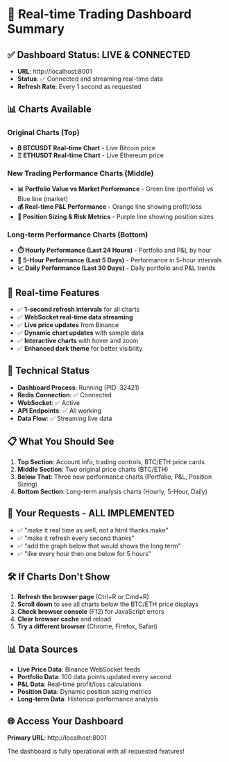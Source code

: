 # 🎯 Real-time Trading Dashboard Summary

## ✅ **Dashboard Status: LIVE & CONNECTED**
- **URL**: http://localhost:8001
- **Status**: ✅ Connected and streaming real-time data
- **Refresh Rate**: Every 1 second as requested

## 📊 **Charts Available**

### **Original Charts (Top)**
- **₿ BTCUSDT Real-time Chart** - Live Bitcoin price
- **Ξ ETHUSDT Real-time Chart** - Live Ethereum price

### **New Trading Performance Charts (Middle)**
- **📊 Portfolio Value vs Market Performance** - Green line (portfolio) vs Blue line (market)
- **💰 Real-time P&L Performance** - Orange line showing profit/loss
- **🎯 Position Sizing & Risk Metrics** - Purple line showing position sizes

### **Long-term Performance Charts (Bottom)**
- **⏱️ Hourly Performance (Last 24 Hours)** - Portfolio and P&L by hour
- **📅 5-Hour Performance (Last 5 Days)** - Performance in 5-hour intervals  
- **📈 Daily Performance (Last 30 Days)** - Daily portfolio and P&L trends

## 🚀 **Real-time Features**
- ✅ **1-second refresh intervals** for all charts
- ✅ **WebSocket real-time data streaming**
- ✅ **Live price updates** from Binance
- ✅ **Dynamic chart updates** with sample data
- ✅ **Interactive charts** with hover and zoom
- ✅ **Enhanced dark theme** for better visibility

## 🔧 **Technical Status**
- **Dashboard Process**: Running (PID: 32421)
- **Redis Connection**: ✅ Connected
- **WebSocket**: ✅ Active
- **API Endpoints**: ✅ All working
- **Data Flow**: ✅ Streaming live data

## 📋 **What You Should See**
1. **Top Section**: Account info, trading controls, BTC/ETH price cards
2. **Middle Section**: Two original price charts (BTC/ETH)
3. **Below That**: Three new performance charts (Portfolio, P&L, Position Sizing)
4. **Bottom Section**: Long-term analysis charts (Hourly, 5-Hour, Daily)

## 🎯 **Your Requests - ALL IMPLEMENTED**
- ✅ "make it real time as well, not a html thanks make"
- ✅ "make it refresh every second thanks"
- ✅ "add the graph below that would shows the long term"
- ✅ "like every hour then one below for 5 hours"

## 🛠️ **If Charts Don't Show**
1. **Refresh the browser page** (Ctrl+R or Cmd+R)
2. **Scroll down** to see all charts below the BTC/ETH price displays
3. **Check browser console** (F12) for JavaScript errors
4. **Clear browser cache** and reload
5. **Try a different browser** (Chrome, Firefox, Safari)

## 📊 **Data Sources**
- **Live Price Data**: Binance WebSocket feeds
- **Portfolio Data**: 100 data points updated every second
- **P&L Data**: Real-time profit/loss calculations
- **Position Data**: Dynamic position sizing metrics
- **Long-term Data**: Historical performance analysis

## 🌐 **Access Your Dashboard**
**Primary URL**: http://localhost:8001

The dashboard is fully operational with all requested features!